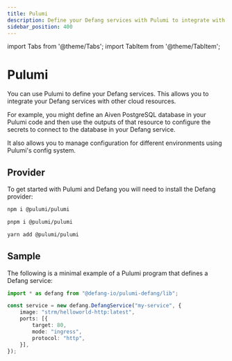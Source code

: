 ```yaml
---
title: Pulumi
description: Define your Defang services with Pulumi to integrate with other cloud resources.
sidebar_position: 400
---
```


import Tabs from '@theme/Tabs';
import TabItem from '@theme/TabItem';

# Pulumi

You can use Pulumi to define your Defang services. This allows you to integrate your Defang services with other cloud resources.

For example, you might define an Aiven PostgreSQL database in your Pulumi code and then use the outputs of that resource to configure the secrets to connect to the database in your Defang service.

It also allows you to manage configuration for different environments using Pulumi's config system.

## Provider

To get started with Pulumi and Defang you will need to install the Defang provider:

<Tabs>
  <TabItem value="npm" label="npm" default>

```bash
npm i @pulumi/pulumi
```

  </TabItem>
  <TabItem value="pnpm" label="pnpm">

```bash
pnpm i @pulumi/pulumi
```

  </TabItem>
  <TabItem value="yarn" label="yarn">

```bash
yarn add @pulumi/pulumi
```

  </TabItem>
</Tabs>


## Sample

The following is a minimal example of a Pulumi program that defines a Defang service:

```typescript
import * as defang from "@defang-io/pulumi-defang/lib";

const service = new defang.DefangService("my-service", {
    image: "strm/helloworld-http:latest",
    ports: [{
        target: 80,
        mode: "ingress",
        protocol: "http",
    }],
});
```